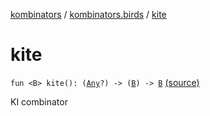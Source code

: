 [kombinators](../index.md) / [kombinators.birds](index.md) / [kite](./kite.md)

# kite

`fun <B> kite(): (`[`Any`](https://kotlinlang.org/api/latest/jvm/stdlib/kotlin/-any/index.html)`?) -> (`[`B`](kite.md#B)`) -> `[`B`](kite.md#B) [(source)](https://github.com/pardom/kombinators/tree/master/src/main/kotlin/kombinators/birds/kite.kt#L6)

KI combinator

